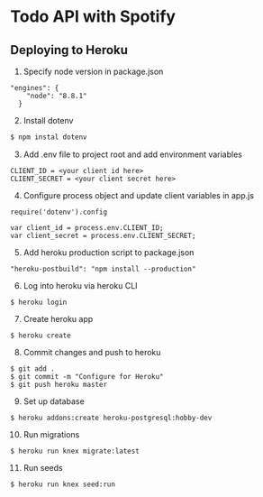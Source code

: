 # Todo API with Spotify

## Deploying to Heroku

1. Specify node version in package.json
```
"engines": {
    "node": "8.8.1"
  }
```
2. Install dotenv
```bash
$ npm instal dotenv
```
3. Add .env file to project root and add environment variables
```
CLIENT_ID = <your client id here>
CLIENT_SECRET = <your client secret here>
```
4. Configure process object and update client variables in app.js
```
require('dotenv').config

var client_id = process.env.CLIENT_ID;
var client_secret = process.env.CLIENT_SECRET;
```
5. Add heroku production script to package.json
```
"heroku-postbuild": "npm install --production"
```
6. Log into heroku via heroku CLI
```
$ heroku login
```
7. Create heroku app
```
$ heroku create
```
8. Commit changes and push to heroku
```
$ git add .
$ git commit -m "Configure for Heroku"
$ git push heroku master
```
9. Set up database
```
$ heroku addons:create heroku-postgresql:hobby-dev
```
10. Run migrations
```
$ heroku run knex migrate:latest
```
11. Run seeds
```
$ heroku run knex seed:run
```
